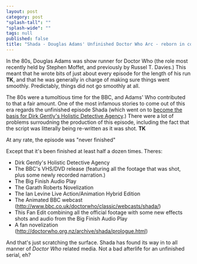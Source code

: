 ```yaml
---
layout: post
category: post
"splash-tall": ""
"splash-wide": ""
tags: null
published: false
title: "Shada - Douglas Adams' Unfinished Doctor Who Arc - reborn in countless works of fan fiction"
---
```


In the 80s, Douglas Adams was show runner for Doctor Who (the role most recently held by Stephen Moffet, and previously by Russel T. Davies.) This meant that he wrote bits of just about every episode for the length of his run **TK**, and that he was generally in charge of making sure things went smoothly. Predictably, things did not go smoothly at all. 

The 80s were a tumoltious time for the BBC, and Adams' Who contributed to that a fair amount. One of the most infamous stories to come out of this era regards the unfinished episode Shada (which went on to [become the basis for Dirk Gently's Holistic Detective Agency](http://ajroach42.github.io/the-outer-edge-of-fanfic/).) There were a lot of problems surroudning the production of this episode, including the fact that the script was litterally being re-written as it was shot. **TK** 

At any rate, the episode was "never finished" 

Except that it's been finished at least half a dozen times. Theres: 

- Dirk Gently's Holistic Detective Agency 
- The BBC's VHS/DVD release (featuring all the footage that was shot, plus some newly recorded narration.) 
- The Big Finish Audio Play 
- The Garath Roberts Novelization
- The Ian Levine Live Action/Animation Hybrid Edition
- The Animated BBC webcast (http://www.bbc.co.uk/doctorwho/classic/webcasts/shada/) 
- This Fan Edit combining all the official footage with some new effects shots and audio from the Big Finish Audio Play 
- A fan novelization (http://doctorwho.org.nz/archive/shada/prologue.html)

And that's just scratching the surface. Shada has found its way in to all manner of *Doctor Who* related media. Not a bad afterlife for an unfinished serial, eh? 
